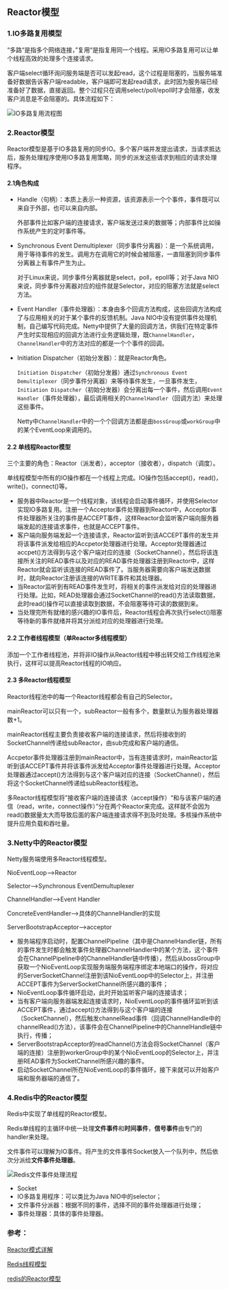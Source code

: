 ## Reactor模型

### 1.IO多路复用模型

“多路“是指多个网络连接，”复用“是指复用同一个线程。采用IO多路复用可以让单个线程高效的处理多个连接请求。

客户端select循环询问服务端是否可以发起read，这个过程是阻塞的，当服务端准备好数据告诉客户端readable，客户端即可发起read请求，此时因为服务端已经准备好了数据，直接返回。整个过程只在调用select/poll/epoll时才会阻塞，收发客户消息是不会阻塞的。具体流程如下：

![IO多路复用流程图]({{site.url}}/images/2019-04-21-IO多路复用流程图.png)

### 2.Reactor模型

Reactor模型是基于IO多路复用的同步IO。多个客户端并发提出请求，当请求抵达后，服务处理程序使用IO多路复用策略，同步的派发这些请求到相应的请求处理程序。

#### 2.1角色构成

- Handle（句柄）：本质上表示一种资源，该资源表示一个个事件，事件既可以来自于外部，也可以来自内部。

  外部事件比如客户端的连接请求，客户端发送过来的数据等；内部事件比如操作系统产生的定时事件等。

- Synchronous Event Demultiplexer（同步事件分离器）：是一个系统调用，用于等待事件的发生。调用方在调用它的时候会被阻塞，一直阻塞到同步事件分离器上有事件产生为止。

  对于Linux来说，同步事件分离器就是select，poll，epoll等；对于Java NIO来说，同步事件分离器对应的组件就是Selector，对应的阻塞方法就是select方法。

- Event Handler（事件处理器）：本身由多个回调方法构成，这些回调方法构成了与应用相关的对于某个事件的反馈机制。Java NIO中没有提供事件处理机制，自己编写代码完成。Netty中提供了大量的回调方法，供我们在特定事件产生时实现相应的回调方法进行业务逻辑处理，既`ChannelHandler`，`ChannelHandler`中的方法对应的都是一个个事件的回调。

- Initiation Dispatcher（初始分发器）：就是Reactor角色。

  `Initiation Dispatcher`（初始分发器）通过`Synchronous Event Demultiplexer`（同步事件分离器）来等待事件发生，一旦事件发生，`Initiation Dispatcher`（初始分发器）会分离出每一个事件，然后调用`Event Handler`（事件处理器），最后调用相关的`ChannelHandler`（回调方法）来处理这些事件。

  Netty中`ChannelHandler`中的一个个回调方法都是由`bossGroup`或`workGroup`中的某个EventLoop来调用的。

#### 2.2 单线程Reactor模型

三个主要的角色：Reactor（派发者），acceptor（接收者），dispatch（调度）。

单线程模型中所有的IO操作都在一个线程上完成。IO操作包括accept()，read()，write()，connect()等。

- 服务器中Reactor是一个线程对象，该线程会启动事件循环，并使用Selector实现IO多路复用。注册一个Acceptor事件处理器到Reactor中，Acceptor事件处理器所关注的事件是ACCEPT事件，这样Reactor会监听客户端向服务器端发起的连接请求事件，也就是ACCEPT事件。
- 客户端向服务端发起一个连接请求，Reactor监听到该ACCEPT事件的发生并将该事件派发给相应的Accpetor处理器进行处理。Acceptor处理器通过accpet()方法得到与这个客户端对应的连接（SocketChannel），然后将该连接所关注的READ事件以及对应的READ事件处理器注册到Reactor中，这样Reactor就会监听该连接的READ事件了。当服务器需要向客户端发送数据时，就向Reactor注册该连接的WRITE事件和其处理器。
- 当Reactor监听到有READ事件发生时，将相关的事件派发给对应的处理器进行处理。比如，READ处理器会通过SocketChannel的read()方法读取数据，此时read()操作可以直接读取到数据，不会阻塞等待可读的数据到来。
- 当处理完所有就绪的感兴趣的IO事件后，Reactor线程会再次执行select()阻塞等待新的事件就绪并将其分派给对应的处理器进行处理。

#### 2.2 工作者线程模型（单Reactor多线程模型）

添加一个工作者线程池，并将非IO操作从Reactor线程中移出转交给工作线程池来执行，这样可以提高Reactor线程的IO响应。

#### 2.3 多Reactor线程模型

Reactor线程池中的每一个Reactor线程都会有自己的Selector。

mainReactor可以只有一个，subReactor一般有多个，数量默认为服务器处理器数+1。

mainReactor线程主要负责接收客户端的连接请求，然后将接收到的SocketChannel传递给subReactor，由sub完成和客户端的通信。

Accpetor事件处理器注册到mainReactor中，当有连接请求时，mainReactor监听到该ACCEPT事件并将该事件派发给Acceptor事件处理器进行处理。Acceptor处理器通过accept()方法得到与这个客户端对应的连接（SocketChannel），然后将这个SocketChannel传递给subReactor线程池。

多Reactor线程模型将”接收客户端的连接请求（accept操作）“和与该客户端的通信（read，write，connect操作）”分在两个Reactor来完成。这样就不会因为read()数据量太大而导致后面的客户端连接请求得不到及时处理。多核操作系统中提升应用负载和吞吐量。

### 3.Netty中的Reactor模型

Netty服务端使用多Reactor线程模型。

NioEventLoop——>Reactor

Selector——>Synchronous EventDemultuplexer

ChannelHandler——>Event Handler

ConcreteEventHandler——>具体的ChannelHandler的实现

ServerBootstrapAcceptor——>acceptor

- 服务端程序启动时，配置ChannelPipeline（其中是ChannelHandler链，所有的事件发生时都会触发事件处理器ChannelHandler中的某个方法，这个事件会在ChannelPipeline中的ChannelHandler链中传播），然后从bossGroup中获取一个NioEventLoop实现服务端服务端程序绑定本地端口的操作，将对应的ServerSocketChannel注册到该NioEventLoop中的Selector上，并注册ACCEPT事件为ServerSocketChannel所感兴趣的事件；
- NioEventLoop事件循环启动，此时开始监听客户端的连接请求；
- 当有客户端向服务器端发起连接请求时，NioEventLoop的事件循环监听到该ACCEPT事件，通过accept()方法得到与这个客户端的连接（SocketChannel），然后触发channelRead事件（回调ChannelHandle中的channelRead()方法），该事件会在ChannelPipeline中的ChannelHandle链中执行，传播；
- ServerBootstrapAcceptor的readChannel()方法会将SocketChannel（客户端的连接）注册到workerGroup中的某个NioEventLoop的Selector上，并注册READ事件为SocketChannel所感兴趣的事件。
- 启动SocketChannel所在NioEventLoop的事件循环，接下来就可以开始客户端和服务器端的通信了。

### 4.Redis中的Reactor模型

Redis中实现了单线程的Reactor模型。

Redis单线程的主循环中统一处理**文件事件**和**时间事件**，**信号事件**由专门的handler来处理。

文件事件可以理解为IO事件。将产生的文件事件Socket放入一个队列中，然后依次分派给**文件事件处理器**。

![Redis文件事件处理流程]({{site.url}}}/images/2019-04-21-Redis文件事件处理流程.webp)

- Socket
- IO多路复用程序：可以类比为Java NIO中的selector；
- 文件事件分派器：根据不同的事件，选择不同的事件处理器进行处理；
- 事件处理器：具体的事件处理器。

### 参考：

[Reactor模式详解](https://www.jianshu.com/p/1ccbc6a348db)

[Redis线程模型](https://www.colabug.com/4247021.html)

[redis的Reactor模型](https://www.jianshu.com/p/f69614cbcb81)


